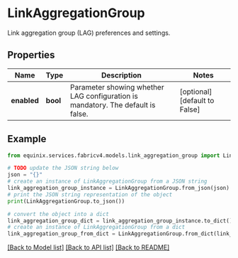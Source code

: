 # LinkAggregationGroup

Link aggregation group (LAG) preferences and settings.

## Properties

Name | Type | Description | Notes
------------ | ------------- | ------------- | -------------
**enabled** | **bool** | Parameter showing whether LAG configuration is mandatory. The default is false. | [optional] [default to False]

## Example

```python
from equinix.services.fabricv4.models.link_aggregation_group import LinkAggregationGroup

# TODO update the JSON string below
json = "{}"
# create an instance of LinkAggregationGroup from a JSON string
link_aggregation_group_instance = LinkAggregationGroup.from_json(json)
# print the JSON string representation of the object
print(LinkAggregationGroup.to_json())

# convert the object into a dict
link_aggregation_group_dict = link_aggregation_group_instance.to_dict()
# create an instance of LinkAggregationGroup from a dict
link_aggregation_group_from_dict = LinkAggregationGroup.from_dict(link_aggregation_group_dict)
```
[[Back to Model list]](../README.md#documentation-for-models) [[Back to API list]](../README.md#documentation-for-api-endpoints) [[Back to README]](../README.md)



